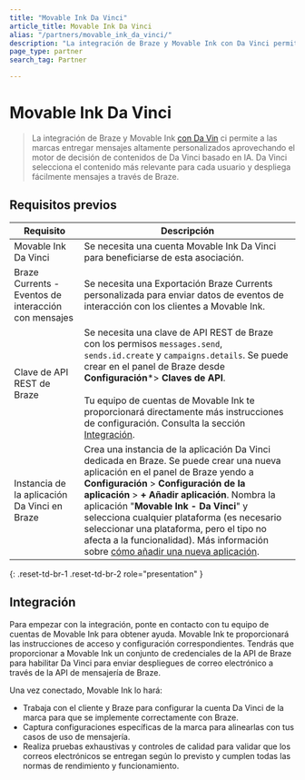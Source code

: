 ```yaml
---
title: "Movable Ink Da Vinci"
article_title: Movable Ink Da Vinci
alias: "/partners/movable_ink_da_vinci/"
description: "La integración de Braze y Movable Ink con Da Vinci permite a las marcas entregar mensajes altamente personalizados aprovechando el motor de decisión de contenidos de Da Vinci basado en IA. Da Vinci selecciona el contenido más relevante para cada usuario y despliega fácilmente mensajes a través de Braze."
page_type: partner
search_tag: Partner

---
```


# Movable Ink Da Vinci

> La integración de Braze y Movable Ink [con Da Vin](https://movableink.com/da-vinci) ci permite a las marcas entregar mensajes altamente personalizados aprovechando el motor de decisión de contenidos de Da Vinci basado en IA. Da Vinci selecciona el contenido más relevante para cada usuario y despliega fácilmente mensajes a través de Braze.

## Requisitos previos

| Requisito | Descripción |
|------------|-------------|
| Movable Ink Da Vinci | Se necesita una cuenta Movable Ink Da Vinci para beneficiarse de esta asociación. |
| Braze Currents - Eventos de interacción con mensajes | Se necesita una Exportación Braze Currents personalizada para enviar datos de eventos de interacción con los clientes a Movable Ink. |
| Clave de API REST de Braze | Se necesita una clave de API REST de Braze con los permisos `messages.send`, `sends.id.create` y `campaigns.details`. Se puede crear en el panel de Braze desde **Configuración***> **Claves de API**. <br><br>Tu equipo de cuentas de Movable Ink te proporcionará directamente más instrucciones de configuración. Consulta la sección [Integración](#integration).|
| Instancia de la aplicación Da Vinci en Braze | Crea una instancia de la aplicación Da Vinci dedicada en Braze. Se puede crear una nueva aplicación en el panel de Braze yendo a **Configuración** > **Configuración de la aplicación** > **\+ Añadir aplicación**. Nombra la aplicación "**Movable Ink - Da Vinci**" y selecciona cualquier plataforma (es necesario seleccionar una plataforma, pero el tipo no afecta a la funcionalidad). Más información sobre [cómo añadir una nueva aplicación]({{site.baseurl}}/user_guide/administrative/app_settings/workspaces/#step-3-add-your-app-instances). |
{: .reset-td-br-1 .reset-td-br-2 role="presentation" }

## Integración

Para empezar con la integración, ponte en contacto con tu equipo de cuentas de Movable Ink para obtener ayuda. Movable Ink te proporcionará las instrucciones de acceso y configuración correspondientes. Tendrás que proporcionar a Movable Ink un conjunto de credenciales de la API de Braze para habilitar Da Vinci para enviar despliegues de correo electrónico a través de la API de mensajería de Braze.

Una vez conectado, Movable Ink lo hará:

- Trabaja con el cliente y Braze para configurar la cuenta Da Vinci de la marca para que se implemente correctamente con Braze.
- Captura configuraciones específicas de la marca para alinearlas con tus casos de uso de mensajería.
- Realiza pruebas exhaustivas y controles de calidad para validar que los correos electrónicos se entregan según lo previsto y cumplen todas las normas de rendimiento y funcionamiento.
